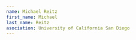 ```yaml
---
name: Michael Reitz
first_name: Michael
last_name: Reitz
asociation: University of California San Diego
---
```

